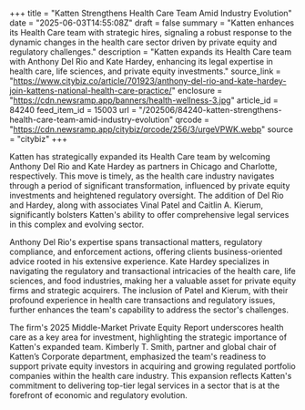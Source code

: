 +++
title = "Katten Strengthens Health Care Team Amid Industry Evolution"
date = "2025-06-03T14:55:08Z"
draft = false
summary = "Katten enhances its Health Care team with strategic hires, signaling a robust response to the dynamic changes in the health care sector driven by private equity and regulatory challenges."
description = "Katten expands its Health Care team with Anthony Del Rio and Kate Hardey, enhancing its legal expertise in health care, life sciences, and private equity investments."
source_link = "https://www.citybiz.co/article/701923/anthony-del-rio-and-kate-hardey-join-kattens-national-health-care-practice/"
enclosure = "https://cdn.newsramp.app/banners/health-wellness-3.jpg"
article_id = 84240
feed_item_id = 15003
url = "/202506/84240-katten-strengthens-health-care-team-amid-industry-evolution"
qrcode = "https://cdn.newsramp.app/citybiz/qrcode/256/3/urgeVPWK.webp"
source = "citybiz"
+++

<p>Katten has strategically expanded its Health Care team by welcoming Anthony Del Rio and Kate Hardey as partners in Chicago and Charlotte, respectively. This move is timely, as the health care industry navigates through a period of significant transformation, influenced by private equity investments and heightened regulatory oversight. The addition of Del Rio and Hardey, along with associates Vinal Patel and Caitlin A. Kierum, significantly bolsters Katten's ability to offer comprehensive legal services in this complex and evolving sector.</p><p>Anthony Del Rio's expertise spans transactional matters, regulatory compliance, and enforcement actions, offering clients business-oriented advice rooted in his extensive experience. Kate Hardey specializes in navigating the regulatory and transactional intricacies of the health care, life sciences, and food industries, making her a valuable asset for private equity firms and strategic acquirers. The inclusion of Patel and Kierum, with their profound experience in health care transactions and regulatory issues, further enhances the team's capability to address the sector's challenges.</p><p>The firm's 2025 Middle-Market Private Equity Report underscores health care as a key area for investment, highlighting the strategic importance of Katten's expanded team. Kimberly T. Smith, partner and global chair of Katten’s Corporate department, emphasized the team's readiness to support private equity investors in acquiring and growing regulated portfolio companies within the health care industry. This expansion reflects Katten's commitment to delivering top-tier legal services in a sector that is at the forefront of economic and regulatory evolution.</p>